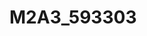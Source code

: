 # M2A3_593303

<style> ahora es mas facil de leer.
<div class="header"> cambiado por <header>, lo mismo para <nav>, <main>, <aside>, <footer>.
Convertí la entrada del blog en <article>, los títulos de cada sección ahora estan en <h2>. 
Use <h1> para el nombre del sitio.
La etiquetas de 'Email:' use <span class="label"> con CSS.
El uso de <em> es correcto.
Cambie 'Publicado el 20/12/2024' por <time datetime="2024-12- 20">20/12/2024</time>.
Sustitui .quote por <blockquote> para la cita en el bloque. Tambien se cambio el nombre en el <style>
En la sección de contacto o use <address>, se evito el <strong>
Se uso una jerarquía correcta.
Validado por https://validator.w3.org/
